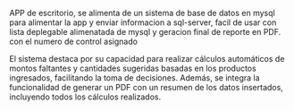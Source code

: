 APP de escritorio, se alimenta de un sistema de base de datos en mysql
para alimentar la app y enviar informacion a sql-server, facil de usar
con lista deplegable alimenatada de mysql y geracion final de reporte
en PDF. con el numero de control asignado

El sistema destaca por su capacidad para realizar cálculos automáticos 
de montos faltantes y cantidades sugeridas basadas en los productos 
ingresados, facilitando la toma de decisiones. Además, se integra la 
funcionalidad de generar un PDF con un resumen de los datos insertados,
incluyendo todos los cálculos realizados.
